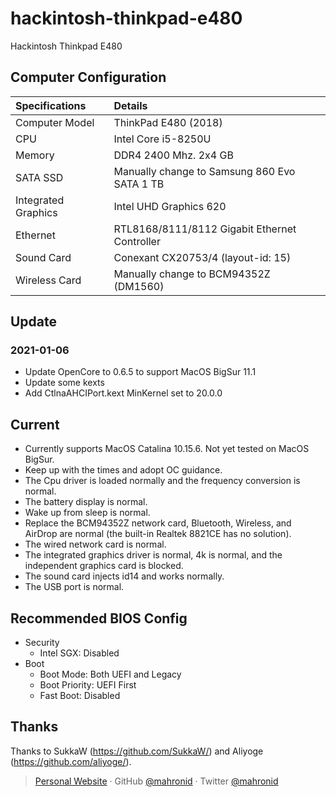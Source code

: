 # hackintosh-thinkpad-e480
Hackintosh Thinkpad E480

## Computer Configuration

| Specifications | Details |
|:---|:---|
| Computer Model | ThinkPad E480 (2018) |
| CPU | Intel Core i5-8250U |
| Memory | DDR4 2400 Mhz. 2x4 GB |
| SATA SSD | Manually change to Samsung 860 Evo SATA 1 TB |
| Integrated Graphics | Intel UHD Graphics 620 |
| Ethernet | RTL8168/8111/8112 Gigabit Ethernet Controller |
| Sound Card | Conexant CX20753/4 (layout-id: 15) |
| Wireless Card | Manually change to BCM94352Z (DM1560) |

## Update

### 2021-01-06

* Update OpenCore to 0.6.5 to support MacOS BigSur 11.1
* Update some kexts 
* Add CtlnaAHCIPort.kext MinKernel set to 20.0.0

## Current 
* Currently supports MacOS Catalina 10.15.6. Not yet tested on MacOS BigSur.
* Keep up with the times and adopt OC guidance.
* The Cpu driver is loaded normally and the frequency conversion is normal.
* The battery display is normal.
* Wake up from sleep is normal.
* Replace the BCM94352Z network card, Bluetooth, Wireless, and AirDrop are normal (the built-in Realtek 8821CE has no solution).
* The wired network card is normal.
* The integrated graphics driver is normal, 4k is normal, and the independent graphics card is blocked.
* The sound card injects id14 and works normally.
* The USB port is normal.

## Recommended BIOS Config

- Security
  - Intel SGX: Disabled
- Boot
  - Boot Mode: Both UEFI and Legacy
  - Boot Priority: UEFI First
  - Fast Boot: Disabled

## Thanks

Thanks to SukkaW (https://github.com/SukkaW/) and Aliyoge (https://github.com/aliyoge/).

> [Personal Website](https://mahron.id) · GitHub [@mahronid](https://github.com/mahronid) · Twitter [@mahronid](https://twitter.com/mahronid) 
